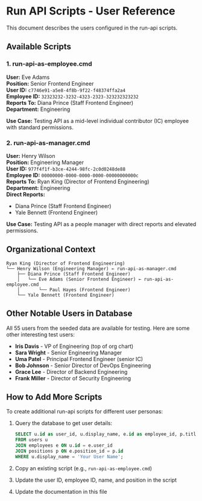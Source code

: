 # Run API Scripts - User Reference

This document describes the users configured in the run-api scripts.

## Available Scripts

### 1. run-api-as-employee.cmd
**User:** Eve Adams  
**Position:** Senior Frontend Engineer  
**User ID:** `c7746e91-a5e8-4f8b-9f22-f48374ffa2a4`  
**Employee ID:** `32323232-3232-4323-2323-323232323232`  
**Reports To:** Diana Prince (Staff Frontend Engineer)  
**Department:** Engineering  

**Use Case:** Testing API as a mid-level individual contributor (IC) employee with standard permissions.

### 2. run-api-as-manager.cmd
**User:** Henry Wilson  
**Position:** Engineering Manager  
**User ID:** `977f4f1f-b3ce-4244-98fc-2c0d0248de88`  
**Employee ID:** `00000000-0000-0000-0000-00000000000c`  
**Reports To:** Ryan King (Director of Frontend Engineering)  
**Department:** Engineering  
**Direct Reports:**
- Diana Prince (Staff Frontend Engineer)
- Yale Bennett (Frontend Engineer)

**Use Case:** Testing API as a people manager with direct reports and elevated permissions.

## Organizational Context

```
Ryan King (Director of Frontend Engineering)
└── Henry Wilson (Engineering Manager) ← run-api-as-manager.cmd
    ├── Diana Prince (Staff Frontend Engineer)
    │   └── Eve Adams (Senior Frontend Engineer) ← run-api-as-employee.cmd
    │       └── Paul Hayes (Frontend Engineer)
    └── Yale Bennett (Frontend Engineer)
```

## Other Notable Users in Database

All 55 users from the seeded data are available for testing. Here are some other interesting test users:

- **Iris Davis** - VP of Engineering (top of org chart)
- **Sara Wright** - Senior Engineering Manager
- **Uma Patel** - Principal Frontend Engineer (senior IC)
- **Bob Johnson** - Senior Director of DevOps Engineering
- **Grace Lee** - Director of Backend Engineering
- **Frank Miller** - Director of Security Engineering

## How to Add More Scripts

To create additional run-api scripts for different user personas:

1. Query the database to get user details:
   ```sql
   SELECT u.id as user_id, u.display_name, e.id as employee_id, p.title 
   FROM users u 
   JOIN employees e ON u.id = e.user_id 
   JOIN positions p ON e.position_id = p.id 
   WHERE u.display_name = 'Your User Name';
   ```

2. Copy an existing script (e.g., `run-api-as-employee.cmd`)

3. Update the user ID, employee ID, name, and position in the script

4. Update the documentation in this file
